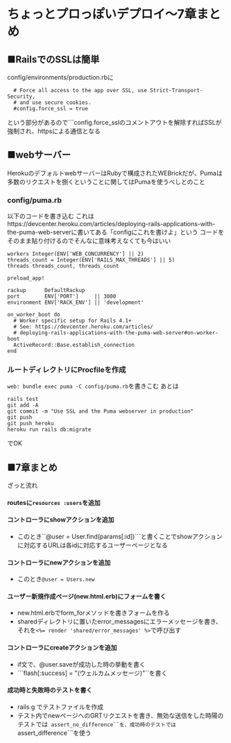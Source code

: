 # ちょっとプロっぽいデプロイ～7章まとめ
## ■RailsでのSSLは簡単
config/environments/production.rbに
```
  # Force all access to the app over SSL, use Strict-Transport-Security,
  # and use secure cookies.
  #config.force_ssl = true
```  
という部分があるので```config.force_sslのコメントアウトを解除すればSSLが強制され、httpsによる通信となる

## ■webサーバー
HerokuのデフォルトwebサーバーはRubyで構成されたWEBrickだが、Pumaは多数のリクエストを捌くということに関してはPumaを使うべしとのこと

### config/puma.rb
以下のコードを書き込む
これはhttps://devcenter.heroku.com/articles/deploying-rails-applications-with-the-puma-web-serverに書いてある「configにこれを書けよ」という
コードをそのまま貼り付けるのでそんなに意味考えなくても今はいい
```
workers Integer(ENV['WEB_CONCURRENCY'] || 2)
threads_count = Integer(ENV['RAILS_MAX_THREADS'] || 5)
threads threads_count, threads_count

preload_app!

rackup      DefaultRackup
port        ENV['PORT']     || 3000
environment ENV['RACK_ENV'] || 'development'

on_worker_boot do
  # Worker specific setup for Rails 4.1+
  # See: https://devcenter.heroku.com/articles/
  # deploying-rails-applications-with-the-puma-web-server#on-worker-boot
  ActiveRecord::Base.establish_connection
end
```

### ルートディレクトリにProcfileを作成
```web: bundle exec puma -C config/puma.rb```を書きこむ
あとは
```
rails test
git add -A
git commit -m "Use SSL and the Puma webserver in production"
git push
git push heroku
heroku run rails db:migrate
```
でOK


## ■7章まとめ
ざっと流れ
#### routesに```resources :users```を追加
#### コントローラにshowアクションを追加  
- このとき``@user = User.find(params[:id])```と書くことでshowアクションに対応するURLは各idに対応するユーザーページとなる
#### コントローラにnewアクションを追加
- このとき```@user = Users.new```
#### ユーザー新規作成ページ(new.html.erb)にフォームを書く
- new.html.erbでform_forメソッドを書きフォームを作る
- sharedディレクトリに置いたerror_messagesにエラーメッセージを書き、それを```<%= render 'shared/error_messages' %>```で呼び出す
#### コントローラにcreateアクションを追加
- if文で、@user.saveが成功した時の挙動を書く
- ```flash[:success] = "(ウェルカムメッセージ)"``を書く
#### 成功時と失敗時のテストを書く
- rails g でテストファイルを作成
- テスト内でnewページへのGRTリクエストを書き、無効な送信をした時陽のテストでは``` assert_no_difference``を、成功時のテストでは```assert_difference```を使う



